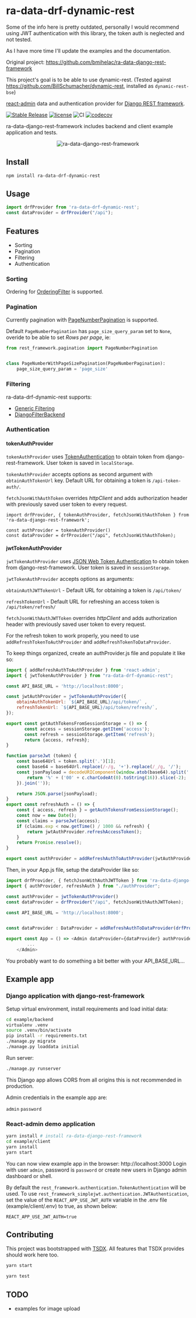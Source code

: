 # ra-data-drf-dynamic-rest

Some of the info here is pretty outdated, personally I would recommend using JWT authentication with this library, the token auth is neglected and not tested.

As I have more time I'll update the examples and the documentation.

Original project:
https://github.com/bmihelac/ra-data-django-rest-framework

This project's goal is to be able to use dynamic-rest. (Tested against https://github.com/BillSchumacher/dynamic-rest, installed as `dynamic-rest-bse`)

[react-admin](https://marmelab.com/react-admin/) data and authentication provider for [Django REST
framework](https://www.django-rest-framework.org/).

[![Stable Release](https://img.shields.io/npm/v/ra-data-django-rest-framework)](https://npm.im/ra-data-django-rest-framework)
[![license](https://badgen.now.sh/badge/license/MIT)](./LICENSE)
![CI](https://github.com/bmihelac/ra-data-django-rest-framework/workflows/CI/badge.svg)
[![codecov](https://codecov.io/gh/bmihelac/ra-data-django-rest-framework/branch/master/graph/badge.svg)](https://codecov.io/gh/bmihelac/ra-data-django-rest-framework)

ra-data-django-rest-framework includes backend and client example application
and tests.

<p align="center">
  <img src="https://github.com/BillSchumacher/ra-data-drf-dynamic-rest/blob/master/docs/ra-data-django-rest-framework.png" alt="ra-data-django-rest-framework" />
</p>

## Install

```bash
npm install ra-data-drf-dynamic-rest
```

## Usage

```javascript
import drfProvider from 'ra-data-drf-dynamic-rest';
const dataProvider = drfProvider("/api");
```

## Features

* Sorting
* Pagination
* Filtering
* Authentication

### Sorting

Ordering for
[OrderingFilter](https://www.django-rest-framework.org/api-guide/filtering/#orderingfilter)
is supported.

### Pagination

Currently pagination with
[PageNumberPagination](https://www.django-rest-framework.org/api-guide/pagination/#pagenumberpagination)
is supported.

Default `PageNumberPagination` has `page_size_query_param` set to `None`,
overide to be able to set *Rows per page*, ie:

```python
from rest_framework.pagination import PageNumberPagination


class PageNumberWithPageSizePagination(PageNumberPagination):
    page_size_query_param = 'page_size'
```

### Filtering

ra-data-drf-dynamic-rest supports:

* [Generic Filtering](https://www.django-rest-framework.org/api-guide/filtering/#generic-filtering)
* [DjangoFilterBackend](https://www.django-rest-framework.org/api-guide/filtering/#djangofilterbackend)

### Authentication

#### tokenAuthProvider

`tokenAuthProvider` uses
[TokenAuthentication](https://www.django-rest-framework.org/api-guide/authentication/#tokenauthentication)
to obtain token from django-rest-framework. User token is saved in `localStorage`.

`tokenAuthProvider` accepts options as second argument with
`obtainAuthTokenUrl` key. Default URL for obtaining a token is `/api-token-auth/`.

`fetchJsonWithAuthToken` overrides *httpClient* and adds authorization header
with previously saved user token to every request.

```javascrtipt
import drfProvider, { tokenAuthProvider, fetchJsonWithAuthToken } from 'ra-data-django-rest-framework';

const authProvider = tokenAuthProvider()
const dataProvider = drfProvider("/api", fetchJsonWithAuthToken);
```

#### jwtTokenAuthProvider

`jwtTokenAuthProvider` uses
[JSON Web Token Authentication](https://www.django-rest-framework.org/api-guide/authentication/#json-web-token-authentication)
to obtain token from django-rest-framework. User token is saved in `sessionStorage`.

`jwtTokenAuthProvider` accepts options as arguments:

`obtainAuthJWTTokenUrl` -  Default URL for obtaining a token is `/api/token/`

`refreshTokenUrl` - Default URL for refreshing an access token is `/api/token/refresh/`

`fetchJsonWithAuthJWTToken` overrides *httpClient* and adds authorization header
with previously saved user token to every request.

For the refresh token to work properly, you need to use `addRefreshTokenToAuthProvider` and `addRefreshTokenToDataProvider`.

To keep things organized, create an authProvider.js file and populate it like so:

```javascript
import { addRefreshAuthToAuthProvider } from 'react-admin';
import { jwtTokenAuthProvider } from "ra-data-drf-dynamic-rest";

const API_BASE_URL = 'http://localhost:8000';

const jwtAuthProvider = jwtTokenAuthProvider({
    obtainAuthTokenUrl: `${API_BASE_URL}/api/token/` ,
    refreshTokenUrl: `${API_BASE_URL}/api/token/refresh/`,
});

export const getAuthTokensFromSessionStorage = () => {
       const access = sessionStorage.getItem('access');
       const refresh = sessionStorage.getItem('refresh');
       return {access, refresh};
}

function parseJwt (token) {
    const base64Url = token.split('.')[1];
    const base64 = base64Url.replace(/-/g, '+').replace(/_/g, '/');
    const jsonPayload = decodeURIComponent(window.atob(base64).split('').map(function(c) {
        return '%' + ('00' + c.charCodeAt(0).toString(16)).slice(-2);
    }).join(''));

    return JSON.parse(jsonPayload);
}
export const refreshAuth = () => {
    const { access, refresh } = getAuthTokensFromSessionStorage();
    const now = new Date();
    const claims = parseJwt(access);
    if (claims.exp < now.getTime() / 1000 && refresh) {
        return jwtAuthProvider.refreshAccessToken();
    }
    return Promise.resolve();
}

export const authProvider = addRefreshAuthToAuthProvider(jwtAuthProvider, refreshAuth);
```

Then, in your App.js file, setup the dataProvider like so:

```javascript
import drfProvider, { fetchJsonWithAuthJWTToken } from 'ra-data-django-rest-framework';
import { authProvider, refreshAuth } from "./authProvider";

const authProvider = jwtTokenAuthProvider()
const dataProvider = drfProvider("/api", fetchJsonWithAuthJWTToken);

const API_BASE_URL = 'http://localhost:8000';


const dataProvider : DataProvider = addRefreshAuthToDataProvider(drfProvider(`${API_BASE_URL}/api`, fetchJsonWithAuthJWTToken), refreshAuth)

export const App = () => <Admin dataProvider={dataProvider} authProvider={authProvider}>
        ...
    </Admin>
```

You probably want to do something a bit better with your API_BASE_URL...

## Example app

### Django application with django-rest-framework

Setup virtual environment, install requirements and load initial data:

```bash
cd example/backend
virtualenv .venv
source .venv/bin/activate
pip install -r requirements.txt
./manage.py migrate
./manage.py loaddata initial
```

Run server:

```bash
./manage.py runserver
```

This Django app allows CORS from all origins this is not recommended in production.

Admin credentials in the example app are:

`admin`
`password`

### React-admin demo application

```bash
yarn install # install ra-data-django-rest-framework
cd example/client
yarn install
yarn start
```

You can now view example app in the browser: http://localhost:3000
Login with user `admin`, password is `password` or create new users in Django
admin dashboard or shell.

By default the ``rest_framework.authentication.TokenAuthentication`` will be 
used. To use ``rest_framework_simplejwt.authentication.JWTAuthentication``, set
the value of the ``REACT_APP_USE_JWT_AUTH`` variable in the .env 
file (example/client/.env) to true, as shown below:

```text
REACT_APP_USE_JWT_AUTH=true
```

## Contributing

This project was bootstrapped with [TSDX](https://github.com/jaredpalmer/tsdx).
All features that TSDX provides should work here too.

```bash
yarn start
```

```bash
yarn test
```

## TODO

* examples for image upload
